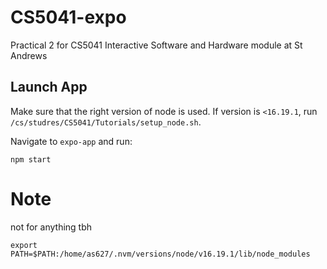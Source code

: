 # CS5041-expo
Practical 2 for CS5041 Interactive Software and Hardware module at St Andrews

## Launch App
Make sure that the right version of node is used.
If version is `<16.19.1`, run `/cs/studres/CS5041/Tutorials/setup_node.sh`.

Navigate to `expo-app` and run:
```
npm start
```


# Note
not for anything tbh
```
export PATH=$PATH:/home/as627/.nvm/versions/node/v16.19.1/lib/node_modules
```
